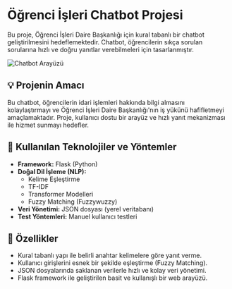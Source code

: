 # Öğrenci İşleri Chatbot Projesi

Bu proje, Öğrenci İşleri Daire Başkanlığı için kural tabanlı bir chatbot geliştirilmesini hedeflemektedir. Chatbot, öğrencilerin sıkça sorulan sorularına hızlı ve doğru yanıtlar verebilmeleri için tasarlanmıştır.

![Chatbot Arayüzü](images/chatbot_interface.png)

## 💡 Projenin Amacı
Bu chatbot, öğrencilerin idari işlemleri hakkında bilgi almasını kolaylaştırmayı ve Öğrenci İşleri Daire Başkanlığı'nın iş yükünü hafifletmeyi amaçlamaktadır. Proje, kullanıcı dostu bir arayüz ve hızlı yanıt mekanizması ile hizmet sunmayı hedefler.

## 🔧 Kullanılan Teknolojiler ve Yöntemler
- **Framework:** Flask (Python)
- **Doğal Dil İşleme (NLP):**
  - Kelime Eşleştirme
  - TF-IDF
  - Transformer Modelleri
  - Fuzzy Matching (Fuzzywuzzy)
- **Veri Yönetimi:** JSON dosyası (yerel veritabanı)
- **Test Yöntemleri:** Manuel kullanıcı testleri

## 🚀 Özellikler
- Kural tabanlı yapı ile belirli anahtar kelimelere göre yanıt verme.
- Kullanıcı girişlerini esnek bir şekilde eşleştirme (Fuzzy Matching).
- JSON dosyalarında saklanan verilerle hızlı ve kolay veri yönetimi.
- Flask framework ile geliştirilen basit ve kullanışlı bir web arayüzü.
